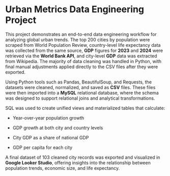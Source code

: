# Urban Metrics Data Engineering Project
This project demonstrates an end-to-end data engineering workflow for analyzing global urban trends. The top 200 cities by population were scraped from World Population Review, country-level life expectancy data was collected from the same source, **GDP** figures for **2023** and **2024** were retrieved via the **World Bank API**, and city-level **GDP** data was extracted from Wikipedia. The majority of data cleaning was handled in Python, with final manual adjustments applied directly to the CSV files after they were exported.

Using Python tools such as Pandas, BeautifulSoup, and Requests, the datasets were cleaned, normalized, and saved as **CSV** files. These files were then imported into a **MySQL** relational database, where the schema was designed to support relational joins and analytical transformations.

SQL was used to create unified views and materialized tables that calculate:

* Year-over-year population growth

* GDP growth at both city and country levels

* City GDP as a share of national GDP

* GDP per capita for each city

A final dataset of 103 cleaned city records was exported and visualized in **Google Looker Studio**, offering insights into the relationship between population trends, economic size, and life expectancy.
